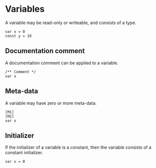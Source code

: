 # Variables

A variable may be read-only or writeable, and consists of a type.

```
var x = 0
const y = 10
```

## Documentation comment

A documentation comment can be applied to a variable.

```
/** Comment */
var x
```

## Meta-data

A variable may have zero or more meta-data.

```
[M1]
[M2]
var x
```

## Initializer

If the initializer of a variable is a constant, then the variable consists of a constant initializer.

```
var x = 0
```